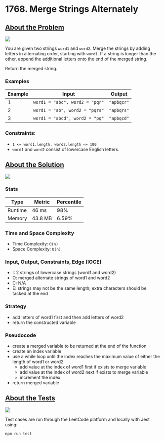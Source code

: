 # 1768. Merge Strings Alternately

## <a href='https://leetcode.com/problems/merge-strings-alternately/'>About the Problem</a>

<img src='https://img.shields.io/badge/LeetCode-FFA116.svg?style=for-the-badge&logo=LeetCode&logoColor=white' />

You are given two strings `word1` and `word2`. Merge the strings by adding letters in alternating order, starting with `word1`. If a string is longer than the other, append the additional letters onto the end of the merged string.

Return the merged string.

### Examples

| Example| Input | Output |
| --- | --- | --- |
| 1 | `word1 = "abc", word2 = "pqr"` | `"apbqcr"` |
| 2 | `word1 = "ab", word2 = "pqrs"` | `"apbqrs"` |
| 3 | `word1 = "abcd", word2 = "pq"` | `"apbqcd"` |

### Constraints:

- `1 <= word1.length, word2.length <= 100`
- `word1` and `word2` consist of lowercase English letters.

## <a href='./mergeAlternately.js'>About the Solution</a>

<img src='https://img.shields.io/badge/JavaScript-F7DF1E.svg?style=for-the-badge&logo=JavaScript&logoColor=black' />

### Stats
| Type | Metric | Percentile |
| --- | --- | --- |
| Runtime | 46 ms | 98% |
| Memory | 43.8 MB | 6.59% |

### Time and Space Complexity
 - Time Complexity: `O(n)`
 - Space Complexity: `O(n)`

### Input, Output, Constraints, Edge (IOCE)

 - I: 2 strings of lowercase strings (word1 and word2)
 - O: merged alternate strings of word1 and word2
 - C: N/A
 - E: strings may not be the same length; extra characters should be tacked at the end

### Strategy
- add letters of word1 first and then add letters of word2
- return the constructed variable

### Pseudocode
- create a merged variable to be returned at the end of the function
- create an index variable
- use a while loop until the index reaches the maximum value of either the length of word1 or word2
  - add value at the index of word1 first if exists to merge variable
  - add value at the index of word2 next if exists to merge variable
  - increment the index
- return merged variable

## <a href='./mergeAlternately.test.js'>About the Tests</a>

<img src='https://img.shields.io/badge/Jest-C21325.svg?style=for-the-badge&logo=Jest&logoColor=white' />

Test cases are run through the LeetCode platform and locally with Jest using:
```
npm run test
```